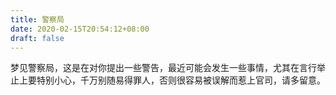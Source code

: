 ```yaml
---
title: 警察局
date: 2020-02-15T20:54:12+08:00
draft: false
---
```


梦见警察局，这是在对你提出一些警告，最近可能会发生一些事情，尤其在言行举止上要特别小心，千万别随易得罪人，否则很容易被误解而惹上官司，请多留意。

